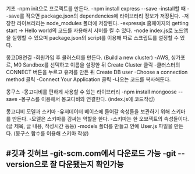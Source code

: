 기초
-npm init으로 프로젝트를 만든다.
-npm install express --save
-install할 때 --save를 적으면 package.json의 dependencies에 라이브러리 정보가 저장된다.
-저장한 라이브러리는 node_modules 폴더에 저장된다.
-expressjs 홈페이지의 getting start -> Hello world의 코드를 사용해서 서버를 킬 수 있다.
-node index.js로 노드앱을 실행할 수 있으며 package.json의 script를 이용해 따로 스크립트를 설정할 수 있다.

몽고DB연결
-회원가입 후 클러스터를 만든다. (Build a new cluster)
-AWS, 싱가포르, M0 Sandbox를 선택하고 이름을 설정한 뒤 Create Cluster 클릭
-클러스터의 CONNECT 버튼을 누르고 유저를 만든 뒤 Create DB user
-Choose a connection method 클릭
-Connect Your Application 클릭
-나오는 코드를 복사해둔다.

몽구스
-몽고디비를 편하게 사용할 수 있는 라이브러리
-npm install mongoose --save
-몽구스를 이용해서 몽고디비와 연결한다. (index.js에 코드작성)

몽고디비 모델과 스키마
-유저데이터 베이스에 들어갈 속성들을 보관하기 위해 스키마를 만든다.
-모델은 스키마를 감싸는 역할을 한다.
-스키마는 한 오브젝트의 속성들이다. (글 제목, 글 내용, 작성시간 등등)
-models 폴더를 만들고 안에 User.js 파일을 만든다. (몽구스 함수를 이용해 스키마 작성)

#깃과 깃허브
-git-scm.com에서 다운로드 가능
-git --version으로 잘 다운됐는지 확인가능
-




